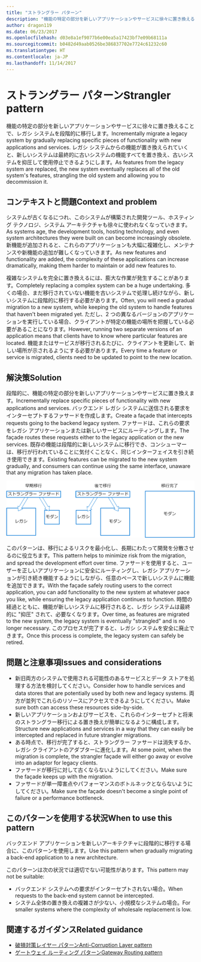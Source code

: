 ```yaml
---
title: "ストラングラー パターン"
description: "機能の特定の部分を新しいアプリケーションやサービスに徐々に置き換えることで、レガシ システムを段階的に移行します。"
author: dragon119
ms.date: 06/23/2017
ms.openlocfilehash: d03e8a1ef9077b6e00ea5a17423bf7e09b68111a
ms.sourcegitcommit: b0482d49aab0526be386837702e7724c61232c60
ms.translationtype: HT
ms.contentlocale: ja-JP
ms.lasthandoff: 11/14/2017
---
```

# <a name="strangler-pattern"></a><span data-ttu-id="91f63-103">ストラングラー パターン</span><span class="sxs-lookup"><span data-stu-id="91f63-103">Strangler pattern</span></span>

<span data-ttu-id="91f63-104">機能の特定の部分を新しいアプリケーションやサービスに徐々に置き換えることで、レガシ システムを段階的に移行します。</span><span class="sxs-lookup"><span data-stu-id="91f63-104">Incrementally migrate a legacy system by gradually replacing specific pieces of functionality with new applications and services.</span></span> <span data-ttu-id="91f63-105">レガシ システムからの機能が置き換えられていくと、新しいシステムは最終的に古いシステムの機能すべてを置き換え、古いシステムを抑圧して使用停止できるようにします。</span><span class="sxs-lookup"><span data-stu-id="91f63-105">As features from the legacy system are replaced, the new system eventually replaces all of the old system's features, strangling the old system and allowing you to decommission it.</span></span> 

## <a name="context-and-problem"></a><span data-ttu-id="91f63-106">コンテキストと問題</span><span class="sxs-lookup"><span data-stu-id="91f63-106">Context and problem</span></span>

<span data-ttu-id="91f63-107">システムが古くなるにつれ、このシステムが構築された開発ツール、ホスティング テクノロジ、システム アーキテクチャも徐々に使われなくなっていきます。</span><span class="sxs-lookup"><span data-stu-id="91f63-107">As systems age, the development tools, hosting technology, and even system architectures they were built on can become increasingly obsolete.</span></span> <span data-ttu-id="91f63-108">新機能が追加されると、これらのアプリケーションも大幅に複雑化し、メンテナンスや新機能の追加が難しくなっていきます。</span><span class="sxs-lookup"><span data-stu-id="91f63-108">As new features and functionality are added, the complexity of these applications can increase dramatically, making them harder to maintain or add new features to.</span></span>

<span data-ttu-id="91f63-109">複雑なシステムを完全に置き換えるには、膨大な作業が発生することがあります。</span><span class="sxs-lookup"><span data-stu-id="91f63-109">Completely replacing a complex system can be a huge undertaking.</span></span> <span data-ttu-id="91f63-110">多くの場合、まだ移行されていない機能を古いシステムで処理し続けながら、新しいシステムに段階的に移行する必要があります。</span><span class="sxs-lookup"><span data-stu-id="91f63-110">Often, you will need a gradual migration to a new system, while keeping the old system to handle features that haven't been migrated yet.</span></span> <span data-ttu-id="91f63-111">ただし、2 つの異なるバージョンのアプリケーションを実行している場合、クライアントが特定の機能の場所を把握している必要があることになります。</span><span class="sxs-lookup"><span data-stu-id="91f63-111">However, running two separate versions of an application means that clients have to know where particular features are located.</span></span> <span data-ttu-id="91f63-112">機能またはサービスが移行されるたびに、クライアントを更新して、新しい場所が示されるようにする必要があります。</span><span class="sxs-lookup"><span data-stu-id="91f63-112">Every time a feature or service is migrated, clients need to be updated to point to the new location.</span></span>

## <a name="solution"></a><span data-ttu-id="91f63-113">解決策</span><span class="sxs-lookup"><span data-stu-id="91f63-113">Solution</span></span>

<span data-ttu-id="91f63-114">段階的に、機能の特定の部分を新しいアプリケーションやサービスに置き換えます。</span><span class="sxs-lookup"><span data-stu-id="91f63-114">Incrementally replace specific pieces of functionality with new applications and services.</span></span> <span data-ttu-id="91f63-115">バックエンド レガシ システムに送信される要求をインターセプトするファサードを作成します。</span><span class="sxs-lookup"><span data-stu-id="91f63-115">Create a façade that intercepts requests going to the backend legacy system.</span></span> <span data-ttu-id="91f63-116">ファサードは、これらの要求をレガシ アプリケーションまたは新しいサービスにルーティングします。</span><span class="sxs-lookup"><span data-stu-id="91f63-116">The façade routes these requests either to the legacy application or the new services.</span></span> <span data-ttu-id="91f63-117">既存の機能は段階的に新しいシステムに移行でき、コンシューマーは、移行が行われていることに気付くことなく、同じインターフェイスを引き続き使用できます。</span><span class="sxs-lookup"><span data-stu-id="91f63-117">Existing features can be migrated to the new system gradually, and consumers can continue using the same interface, unaware that any migration has taken place.</span></span>

![](./_images/strangler.png)  

<span data-ttu-id="91f63-118">このパターンは、移行によるリスクを最小化し、長期にわたって開発を分散させるのに役立ちます。</span><span class="sxs-lookup"><span data-stu-id="91f63-118">This pattern helps to minimize risk from the migration, and spread the development effort over time.</span></span> <span data-ttu-id="91f63-119">ファサードを使用すると、ユーザーを正しいアプリケーションに安全にルーティングし、レガシ アプリケーションが引き続き機能するようにしながら、任意のペースで新しいシステムに機能を追加できます。</span><span class="sxs-lookup"><span data-stu-id="91f63-119">With the façade safely routing users to the correct application, you can add functionality to the new system at whatever pace you like, while ensuring the legacy application continues to function.</span></span> <span data-ttu-id="91f63-120">時間の経過とともに、機能が新しいシステムに移行されると、レガシ システムは最終的に "抑圧" されて、必要なくなります。</span><span class="sxs-lookup"><span data-stu-id="91f63-120">Over time, as features are migrated to the new system, the legacy system is eventually "strangled" and is no longer necessary.</span></span> <span data-ttu-id="91f63-121">このプロセスが完了すると、レガシ システムを安全に廃止できます。</span><span class="sxs-lookup"><span data-stu-id="91f63-121">Once this process is complete, the legacy system can safely be retired.</span></span>

## <a name="issues-and-considerations"></a><span data-ttu-id="91f63-122">問題と注意事項</span><span class="sxs-lookup"><span data-stu-id="91f63-122">Issues and considerations</span></span>

- <span data-ttu-id="91f63-123">新旧両方のシステムで使用される可能性のあるサービスとデータ ストアを処理する方法を検討してください。</span><span class="sxs-lookup"><span data-stu-id="91f63-123">Consider how to handle services and data stores that are potentially used by both new and legacy systems.</span></span> <span data-ttu-id="91f63-124">両方が並列でこれらのリソースにアクセスできるようにしてください。</span><span class="sxs-lookup"><span data-stu-id="91f63-124">Make sure both can access these resources side-by-side.</span></span>
- <span data-ttu-id="91f63-125">新しいアプリケーションおよびサービスを、これらのインターセプトと将来のストラングラー移行による置き換えが簡単になるように構成します。</span><span class="sxs-lookup"><span data-stu-id="91f63-125">Structure new applications and services in a way that they can easily be intercepted and replaced in future strangler migrations.</span></span>
- <span data-ttu-id="91f63-126">ある時点で、移行が完了すると、ストラングラー ファサードは消失するか、レガシ クライアントのアダプターに進化します。</span><span class="sxs-lookup"><span data-stu-id="91f63-126">At some point, when the migration is complete, the strangler façade will either go away or evolve into an adaptor for legacy clients.</span></span>
- <span data-ttu-id="91f63-127">ファサードが移行に対して古くならないようにしてください。</span><span class="sxs-lookup"><span data-stu-id="91f63-127">Make sure the façade keeps up with the migration.</span></span>
- <span data-ttu-id="91f63-128">ファサードが単一障害点やパフォーマンスのボトルネックとならないようにしてください。</span><span class="sxs-lookup"><span data-stu-id="91f63-128">Make sure the façade doesn't become a single point of failure or a performance bottleneck.</span></span>

## <a name="when-to-use-this-pattern"></a><span data-ttu-id="91f63-129">このパターンを使用する状況</span><span class="sxs-lookup"><span data-stu-id="91f63-129">When to use this pattern</span></span>

<span data-ttu-id="91f63-130">バックエンド アプリケーションを新しいアーキテクチャに段階的に移行する場合に、このパターンを使用します。</span><span class="sxs-lookup"><span data-stu-id="91f63-130">Use this pattern when gradually migrating a back-end application to a new architecture.</span></span>

<span data-ttu-id="91f63-131">このパターンは次の状況では適切でない可能性があります。</span><span class="sxs-lookup"><span data-stu-id="91f63-131">This pattern may not be suitable:</span></span>

- <span data-ttu-id="91f63-132">バックエンド システムへの要求がインターセプトされない場合。</span><span class="sxs-lookup"><span data-stu-id="91f63-132">When requests to the back-end system cannot be intercepted.</span></span>
- <span data-ttu-id="91f63-133">システム全体の置き換えの複雑さが少ない、小規模なシステムの場合。</span><span class="sxs-lookup"><span data-stu-id="91f63-133">For smaller systems where the complexity of wholesale replacement is low.</span></span>

## <a name="related-guidance"></a><span data-ttu-id="91f63-134">関連するガイダンス</span><span class="sxs-lookup"><span data-stu-id="91f63-134">Related guidance</span></span>

- [<span data-ttu-id="91f63-135">破損対策レイヤー パターン</span><span class="sxs-lookup"><span data-stu-id="91f63-135">Anti-Corruption Layer pattern</span></span>](./anti-corruption-layer.md)
- [<span data-ttu-id="91f63-136">ゲートウェイ ルーティング パターン</span><span class="sxs-lookup"><span data-stu-id="91f63-136">Gateway Routing pattern</span></span>](./gateway-routing.md)


 

